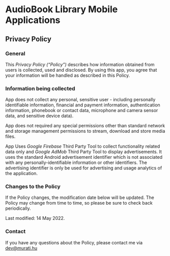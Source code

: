 # AudioBook Library Mobile Applications

## Privacy Policy

### General

This _Privacy Policy (“Policy”)_ describes how information obtained from users is collected, used and disclosed.
By using this app, you agree that your information will be handled as described in this Policy.

### Information being collected

App does not collect any personal, sensitive user - including personally identifiable information,
financial and payment information, authentication information, phonebook or contact data, microphone and
camera sensor data, and sensitive device data).

App does not required any special permissions other than standard network and storage management permissions
to stream, download and store media files.

App Uses _Google Firebase_ Third Party Tool to collect functionality related data only and _Google AdMob_ Third Party Tool
to display advertisements. It uses the standard Android advertisement identifier which is not associated with any
personally-identifiable information or other identifiers. The advertising identifier is only be used for
advertising and usage analytics of the application.

### Changes to the Policy

If the Policy changes, the modification date below will be updated.
The Policy may change from time to time, so please be sure to check back periodically.

Last modified: 14 May 2022.

### Contact

If you have any questions about the Policy, please contact me via dev@murati.hu
